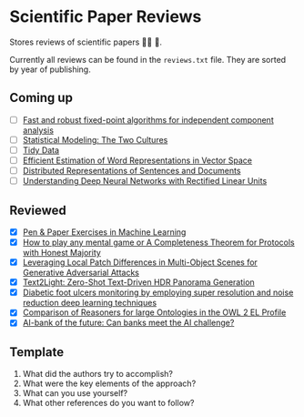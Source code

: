 # Scientific Paper Reviews

Stores reviews of scientific papers :scientist: 📄.

Currently all reviews can be found in the `reviews.txt` file. They are sorted by year of publishing.

## Coming up

- [ ] [Fast and robust fixed-point algorithms for independent component analysis](https://ieeexplore.ieee.org/document/761722)
- [ ] [Statistical Modeling: The Two Cultures](https://www.jstor.org/stable/2676681?origin=JSTOR-pdf)
- [ ] [Tidy Data](http://vita.had.co.nz/papers/tidy-data.pdf)
- [ ] [Efficient Estimation of Word Representations in Vector Space](https://arxiv.org/pdf/1301.3781.pdf)
- [ ] [Distributed Representations of Sentences and Documents](https://cs.stanford.edu/~quocle/paragraph_vector.pdf)
- [ ] [Understanding Deep Neural Networks with Rectified Linear Units](https://arxiv.org/pdf/1611.01491.pdf)

## Reviewed

- [X] [Pen & Paper Exercises in Machine Learning](https://arxiv.org/pdf/2206.13446.pdf)
- [X] [How to play any mental game or A Completeness Theorem for Protocols with Honest Majority](https://dl.acm.org/doi/pdf/10.1145/28395.28420)
- [X] [Leveraging Local Patch Differences in Multi-Object Scenes for Generative Adversarial Attacks](http://arxiv.org/abs/2209.09883)
- [X] [Text2Light: Zero-Shot Text-Driven HDR Panorama Generation](http://arxiv.org/abs/2209.09898)
- [X] [Diabetic foot ulcers monitoring by employing super resolution and noise reduction deep learning techniques](https://arxiv.org/pdf/2209.09880.pdf)
- [X] [Comparison of Reasoners for large Ontologies in the OWL 2 EL Profile](https://www.semantic-web-journal.net/sites/default/files/swj120_2.pdf)
- [X] [AI-bank of the future: Can banks meet the AI challenge?](https://www.mckinsey.de/~/media/McKinsey/Industries/Financial%20Services/Our%20Insights/AI%20bank%20of%20the%20future%20Can%20banks%20meet%20the%20AI%20challenge/AI-bank-of-the-future-Can-banks-meet-the-AI-challenge.pdf)
## Template

1. What did the authors try to accomplish?
2. What were the key elements of the approach?
3. What can you use yourself?
4. What other references do you want to follow?
